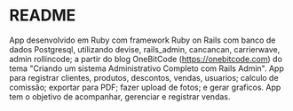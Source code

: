 # README

App desenvolvido em Ruby com framework Ruby on Rails com banco de dados Postgresql, utilizando devise, rails_admin, cancancan, carrierwave, admin rollincode; a partir do blog OneBitCode (https://onebitcode.com) do tema "Criando um sistema Administrativo Completo com Rails Admin".
App para registrar clientes, produtos, descontos, vendas, usuarios; calculo de comissão; exportar para PDF; fazer upload de fotos; e gerar graficos.
App tem o objetivo de acompanhar, gerenciar e registrar vendas.
